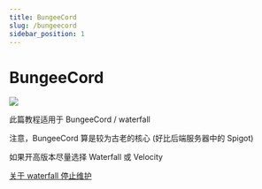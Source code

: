 ```yaml
---
title: BungeeCord
slug: /bungeecord
sidebar_position: 1
---
```


# BungeeCord

![](../_images/BungeeCord.png)

此篇教程适用于 BungeeCord / waterfall

注意，BungeeCord 算是较为古老的核心 (好比后端服务器中的 Spigot)

如果开高版本尽量选择 Waterfall 或 Velocity

[关于 waterfall 停止维护](/Java/process/cross-server/server-core-choose#关于-waterfall)
